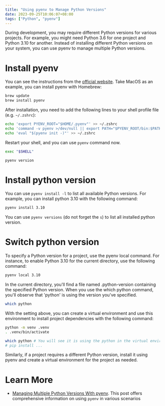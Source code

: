 ```yaml
---
title: "Using pyenv to Manage Python Versions"
date: 2023-09-25T10:06:07+08:00
tags: ["Python", "pyenv"]
---
```


During development, you may require different Python versions for various projects. For example, you might need Python 3.6 for one project and Python 3.10 for another. Instead of installing different Python versions on your system, you can use pyenv to manage multiple Python versions.
<!--more-->

# Install pyenv

You can see the instructions from the [official website](https://github.com/pyenv/pyenv#getting-pyenv). Take MacOS as an example, you can install pyenv with Homebrew:

```bash
brew update
brew install pyenv
```

After installation, you need to add the following lines to your shell profile file (e.g. `~/.zshrc`):

```bash
echo 'export PYENV_ROOT="$HOME/.pyenv"' >> ~/.zshrc
echo 'command -v pyenv >/dev/null || export PATH="$PYENV_ROOT/bin:$PATH"' >> ~/.zshrc
echo 'eval "$(pyenv init -)"' >> ~/.zshrc
```

Restart your shell, and you can use `pyenv` command now.

```bash
exec "$SHELL"

pyenv version
```

# Install python version

You can use `pyenv install -l` to list all available Python versions. For example, you can install python 3.10 with the following command:

```bash
pyenv install 3.10
```

You can use `pyenv versions` (do not forget the `s`) to list all installed python version.

# Switch python version

To specify a Python version for a project, use the pyenv local command. For instance, to enable Python 3.10 for the current directory, use the following command:

```bash
pyenv local 3.10
```

In the current directory, you'll find a file named .python-version containing the specified Python version. When you use the which python command, you'll observe that 'python' is using the version you've specified.

```bash
which python
```

With the setting above, you can create a virtual environment and use this environment to install project dependencies with the following command:

```bash
python -m venv .venv
. .venv/bin/activate

which python # You will see it is using the python in the virtual environment.
# pip install ... 
```

Similarly, if a project requires a different Python version, install it using pyenv and create a virtual environment for the project as needed. 

# Learn More

- [Managing Multiple Python Versions With pyenv](https://realpython.com/intro-to-pyenv/#working-with-multiple-environments). This post offers comprehensive information on using `pyenv` in various scenarios